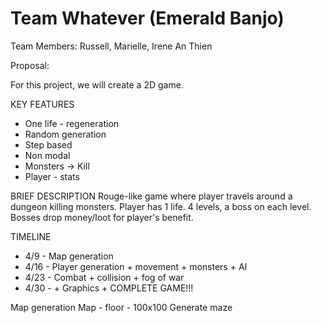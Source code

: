 # Team Whatever (Emerald Banjo)

Team Members: Russell, Marielle, Irene An Thien

Proposal:

For this project, we will create a 2D game.

KEY FEATURES
- One life - regeneration
- Random generation
- Step based
- Non modal
- Monsters -> Kill
- Player - stats

BRIEF DESCRIPTION
  Rouge-like game where player travels around a dungeon killing monsters. Player has 1 life. 4 levels, a boss on each level. Bosses drop       money/loot for player's benefit. 
  
TIMELINE
  - 4/9 - Map generation 
  - 4/16 - Player generation + movement + monsters + AI
  - 4/23 - Combat + collision + fog of war
  - 4/30 - + Graphics + COMPLETE GAME!!!
  
  
 Map generation
  Map - floor - 100x100
  Generate maze
  

